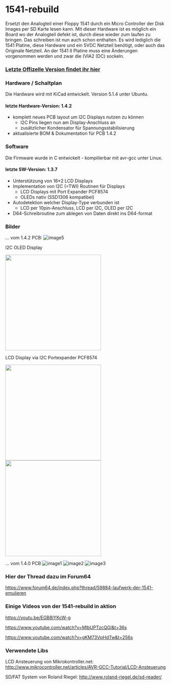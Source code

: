# 1541-rebuild

Ersetzt den Analogteil einer Floppy 1541 durch ein Micro Controller der Disk Images per SD Karte lesen kann. Mit dieser Hardware ist es möglich ein Board wo der Analogteil defekt ist, durch diese wieder zum laufen zu bringen. Das schreiben ist nun auch schon enthalten. Es wird lediglich die 1541 Platine, diese Hardware und ein 5VDC Netzteil benötigt, oder auch das Originale Netzteil. An der 1541 II Platine muss eine Änderungen vorgenommen werden und zwar die (VIA2 (DC) sockeln.

### [Letzte Offizelle Version findet ihr hier](https://github.com/ThKattanek/1541-rebuild/releases/latest)

### Hardware / Schaltplan
Die Hardware wird mit KiCad entwickelt. Version 5.1.4 unter Ubuntu.

#### letzte Hardware-Version: 1.4.2
- komplett neues PCB layout um I2C Displays nutzen zu können
   - I2C Pins liegen nun am Display-Anschluss an
   - zusätzlicher Kondensator für Spannungsstabilisierung
- aktualisierte BOM & Dokumentation für PCB 1.4.2

### Software
Die Firmware wurde in C entwickelt - kompilierbar mit avr-gcc unter Linux.

#### letzte SW-Version: 1.3.7
- Unterstützung von 16\*2 LCD Displays
- Implementation von I2C (=TWI) Routinen für Displays
   - LCD Displays mit Port Expander PCF8574
   - OLEDs nativ (SSD1306 kompatibel)
- Autodetektion welcher Display-Type verbunden ist
   - LCD per 10pin-Anschluss, LCD per I2C, OLED per I2C
- D64-Schreibroutine zum ablegen von Daten direkt ins D64-format

### Bilder
... vom 1.4.2 PCB:
![image5](/doc/fotos/platine_rev_1.4.2/20210911_210521_kl.jpg)

I2C OLED Display

<img src="/doc/fotos/OLED_display/OLED_in_1541-II_Front.jpg" width="300" />

LCD Display via I2C Portexpander PCF8574

<img src="/doc/fotos/platine_rev_1.4.2/20210911_204849_kl.jpg" width="300" />  <img src="/doc/fotos/handwired_rev_1.4.2/I2C_DisplayBack.jpg" width="300" />

... vom 1.4.0 PCB
![image1](/doc/fotos/1541-rebuild_raytraced.png)
![image2](/doc/fotos/platine_rev_1.4.0/IMG_20200430_231529.jpg)
![image3](/doc/fotos/platine_rev_1.4.0/IMG_20200430_232355.jpg) 

### Hier der Thread dazu im Forum64
https://www.forum64.de/index.php?thread/59884-laufwerk-der-1541-emulieren

### Einige Videos von der 1541-rebuild in aktion
https://youtu.be/EGB8lYKcW-g

https://www.youtube.com/watch?v=MlbUPTzcQGI&t=36s

https://www.youtube.com/watch?v=gKM73VpHdTw&t=256s

### Verwendete Libs
LCD Ansteuerung von Mikrokontroller.net: http://www.mikrocontroller.net/articles/AVR-GCC-Tutorial/LCD-Ansteuerung

SD/FAT System von Roland Riegel: http://www.roland-riegel.de/sd-reader/
